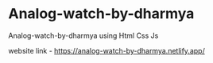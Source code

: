 # Analog-watch-by-dharmya
Analog-watch-by-dharmya using Html Css Js

website link - https://analog-watch-by-dharmya.netlify.app/
